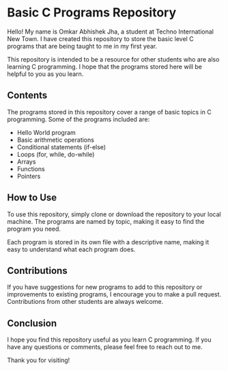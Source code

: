 # Basic C Programs Repository

Hello! My name is Omkar Abhishek Jha, a student at Techno International New Town. I have created this repository to store the basic level C programs that are being taught to me in my first year.

This repository is intended to be a resource for other students who are also learning C programming. I hope that the programs stored here will be helpful to you as you learn.

## Contents

The programs stored in this repository cover a range of basic topics in C programming. Some of the programs included are:

- Hello World program
- Basic arithmetic operations
- Conditional statements (if-else)
- Loops (for, while, do-while)
- Arrays
- Functions
- Pointers

## How to Use

To use this repository, simply clone or download the repository to your local machine. The programs are named by topic, making it easy to find the program you need.

Each program is stored in its own file with a descriptive name, making it easy to understand what each program does.

## Contributions

If you have suggestions for new programs to add to this repository or improvements to existing programs, I encourage you to make a pull request. Contributions from other students are always welcome.

## Conclusion

I hope you find this repository useful as you learn C programming. If you have any questions or comments, please feel free to reach out to me.

Thank you for visiting!
